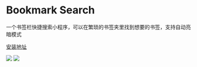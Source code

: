 # Bookmark Search
一个书签栏快捷搜索小程序，可以在繁琐的书签夹里找到想要的书签，支持自动亮暗模式

[安装地址](https://chrome.google.com/webstore/detail/bookmark-search/ldjionnebnakgjgllgdnncfkpfbhmcgn?hl=zh-CN&authuser=0)

![](https://cdn.jsdelivr.net/gh/daodaolee/photobed@main/img/20210806211500.png)
![](https://cdn.jsdelivr.net/gh/daodaolee/photobed@main/img/20210806211501.png)
